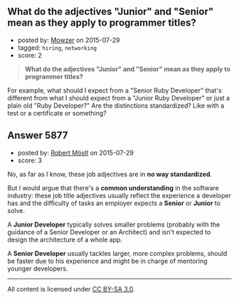 ## What do the adjectives "Junior" and "Senior" mean as they apply to programmer titles?

- posted by: [Mowzer](https://stackexchange.com/users/1803081/mowzer) on 2015-07-29
- tagged: `hiring`, `networking`
- score: 2

> **What do the adjectives "Junior" and "Senior" mean as they apply to programmer titles?**

For example, what should I expect from a "Senior Ruby Developer" that's different from what I should expect from a "Junior Ruby Developer" or just a plain old "Ruby Developer?" Are the distinctions standardized? Like with a test or a certificate or something?


## Answer 5877

- posted by: [Robert Möstl](https://stackexchange.com/users/1018191/robert-m-stl) on 2015-07-29
- score: 3

No, as far as I know, these job adjectives are in **no way standardized**.

But I would argue that there's a **common understanding** in the software industry: these job title adjectives usually reflect the experience a developer has and the difficulty of tasks an employer expects a **Senior** or **Junior** to solve.

A **Junior Developer** typically solves smaller problems (probably with the guidance of a Senior Developer or an Architect) and isn't expected to design the architecture of a whole app.

A **Senior Developer** usually tackles larger, more complex problems, should be faster due to his experience and might be in charge of mentoring younger developers.



---

All content is licensed under [CC BY-SA 3.0](https://creativecommons.org/licenses/by-sa/3.0/).
